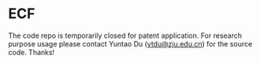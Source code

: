 # ECF

The code repo is temporarily closed for patent application. For research purpose usage please contact Yuntao Du (ytdu@zju.edu.cn) for the source code. Thanks!
